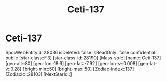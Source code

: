 ﻿---
title: "Ceti-137"
location: [-7.92,18.6,80]
type: Station
tags:
- astro/Star

---

# Ceti-137

SpocWebEntityId: 28036
isDeleted: false
isReadOnly: false
confidential: public
[star-class::F3]
[star-class-id::28190]
[Mass-sol::]
[name::Ceti-137]
[geo-alt::80]
[geo-lon::18.6]
[geo-lat::-7.92]
[geo-lon-v::0.008]
[geo-lat-v::0.28]
[bright-min::50]
[bright-max::50]
[Zodiac-index::137]
[ZodiacId::28103]
[NextStarId::]

